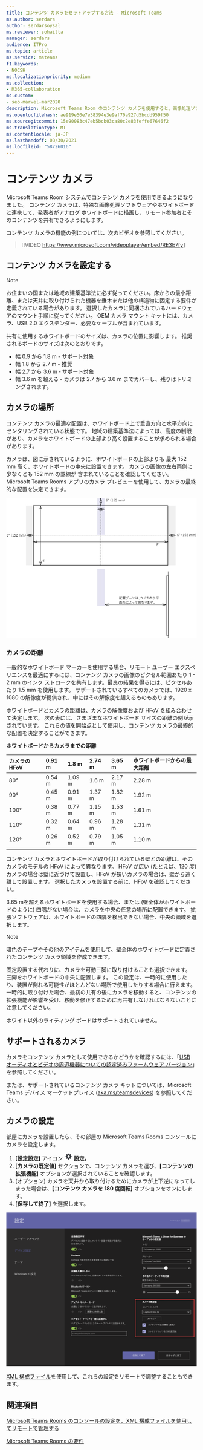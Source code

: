 ```yaml
---
title: コンテンツ カメラをセットアップする方法 - Microsoft Teams
ms.author: serdars
author: serdarsoysal
ms.reviewer: sohailta
manager: serdars
audience: ITPro
ms.topic: article
ms.service: msteams
f1.keywords:
- NOCSH
ms.localizationpriority: medium
ms.collection:
- M365-collaboration
ms.custom:
- seo-marvel-mar2020
description: Microsoft Teams Room のコンテンツ カメラを使用すると、画像処理ソフトウェアと連携して、発表者がアナログ ホワイトボードに描画することができます。
ms.openlocfilehash: ae919e50e7e38394e3e9af70a927d5bcdd959f50
ms.sourcegitcommit: 15e90083c47eb5bcb03ca80c2e83feffe67646f2
ms.translationtype: MT
ms.contentlocale: ja-JP
ms.lasthandoff: 08/30/2021
ms.locfileid: "58726016"
---
```

# <a name="content-cameras"></a>コンテンツ カメラ

Microsoft Teams Room システムでコンテンツ カメラを使用できるようになりました。 コンテンツ カメラは、特殊な画像処理ソフトウェアやホワイトボードと連携して、発表者がアナログ ホワイトボードに描画し、リモート参加者とそのコンテンツを共有できるようにします。

コンテンツ カメラの機能の例については、次のビデオを参照してください。

> [!VIDEO https://www.microsoft.com/videoplayer/embed/RE3E7fy]

## <a name="set-up-a-content-camera"></a>コンテンツ カメラを設定する

> [!NOTE]
> お住まいの国または地域の建築基準法に必ず従ってください。床からの最小距離、または天井に取り付けられた機器を垂木または他の構造物に固定する要件が定義されている場合があります。 選択したカメラに同梱されているハードウェアのマウント手順に従ってください。 OEM カメラ マウント キットには、カメラ、USB 2.0 エクステンダー、必要なケーブルが含まれています。

共有に使用するホワイトボードのサイズは、カメラの位置に影響します。 推奨されるボードのサイズは次のとおりです。

- 幅 0.9 から 1.8 m - サポート対象
- 幅 1.8 から 2.7 m - 推奨
- 幅 2.7 から 3.6 m ‐ サポート対象
- 幅 3.6 m を超える - カメラは 2.7 から 3.6 m までカバーし、残りはトリミングされます。

## <a name="camera-location"></a>カメラの場所

コンテンツ カメラの最適な配置は、ホワイトボード上で垂直方向と水平方向にセンタリングされている状態です。 地域の建築基準法によっては、高度の制限があり、カメラをホワイトボードの上部より高く設置することが求められる場合があります。

カメラは、図に示されているように、ホワイトボードの上部よりも 最大 152 mm 高く、ホワイトボードの中央に設置できます。 カメラの画像の左右両側に少なくとも 152 mm の罫線が 含まれていることを確認してください。 Microsoft Teams Rooms アプリのカメラ プレビューを使用して、カメラの最終的な配置を決定できます。

![コンテンツ カメラ配置図。](../media/Magic-whiteboard.png)

### <a name="camera-distances"></a>カメラの距離

一般的なホワイトボード マーカーを使用する場合、リモート ユーザー エクスペリエンスを最適にするには、コンテンツ カメラの画像のピクセル範囲あたり 1 - 2 mm のインク ストロークを共有します。最良の結果を得るには、ピクセルあたり 1.5 mm を使用します。 サポートされているすべてのカメラでは、1920 x 1080 の解像度が提供され、中にはその解像度を超えるものもあります。

ホワイトボードとカメラの距離は、カメラの解像度および HFoV を組み合わせて決定します。 次の表には、さまざまなホワイトボード サイズの距離の例が示されています。 これらの値を開始点として使用し、コンテンツ カメラの最終的な配置を決定することができます。

**ホワイトボードからカメラまでの距離**

| カメラの HFoV |0.91 m     | 1.8 m    | 2.74 m        |3.65 m         | ホワイトボードからの最大距離  |
|:---         |:---               |:---                |:---                 |:---             | :--- |
| 80°         | 0.54 m | 1.09 m  | 1.6 m    |2.17 m |2.28 m |
| 90°         | 0.45 m | 0.91 m   | 1.37 m    |1.82 m    |1.92 m |
| 100°        | 0.38 m| 0.77 m   | 1.15 m   |1.53 m   |1.61 m |
| 110°        | 0.32 m| 0.64 m   | 0.96 m   |1.28 m    |1.31 m |
| 120°        | 0.26 m| 0.52 m   | 0.79 m   |1.05 m   |1.10 m |
|             |               |                  |                  |        |                    |                  |

コンテンツ カメラとホワイトボードが取り付けられている壁との距離は、そのカメラのモデルの HFoV によって異なります。 HFoV が広い (たとえば、120 度) カメラの場合は壁に近づけて設置し、HFoV が狭いカメラの場合は、壁から遠く離して設置します。 選択したカメラを設置する前に、HFoV を確認してください。

3.65 mを超えるホワイトボードを使用する場合、または (壁全体がホワイトボードのように) 四隅がない場合は、カメラを中央の任意の場所に配置できます。 拡張ソフトウェアは、ホワイトボードの四隅を検出できない場合、中央の領域を選択します。

> [!NOTE]
> 暗色のテープやその他のアイテムを使用して、壁全体のホワイトボードに定義されたコンテンツ カメラ領域を作成できます。
>
> 固定設置する代わりに、カメラを可動三脚に取り付けることも選択できます。 三脚をホワイトボードの中央に配置します。 この設定は、一時的に使用したり、装置が倒れる可能性がほとんどない場所で使用したりする場合に行えます。 一時的に取り付けた場合、最初の共有の後にカメラを移動すると、コンテンツの拡張機能が影響を受け、移動を修正するために再共有しなければならないことに注意してください。
>
> ホワイト以外のライティング ボードはサポートされていません。

## <a name="supported-cameras"></a>サポートされるカメラ

カメラをコンテンツ カメラとして使用できるかどうかを確認するには、「[USB オーディオとビデオの周辺機器についての認定済みファームウェア バージョン](requirements.md#certified-firmware-versions-for-usb-audio-and-video-peripherals)」を参照してください。

または、サポートされているコンテンツ カメラ キットについては、Microsoft Teams デバイス マーケットプレイス ([aka.ms/teamsdevices](https://aka.ms/teamsdevices)) を参照してください。

## <a name="camera-settings"></a>カメラの設定

部屋にカメラを設置したら、その部屋の Microsoft Teams Rooms コンソールにカメラを設定します。

1. **[設定設定]** アイコン ![ を選択します。[管理者] としてログインし、[デバイスとデバイス] を ](../media/70f1b43f-16d6-4172-9139-71d845c4ed5c.png) **設定。**
2. **[カメラの既定値]** セクションで、コンテンツ カメラを選び、**[コンテンツの拡張機能]** オプションが選択されていることを確認します。
3. (オプション) カメラを天井から取り付けるためにカメラが上下逆になってしまった場合は、**[コンテンツ カメラを 180 度回転]** オプションをオンにします。
4. **[保存して終了]** を選択します。

![コンテンツ カメラのセットアップ。](../media/content-camera.png)

[XML 構成ファイル](xml-config-file.md)を使用して、これらの設定をリモートで調整することもできます。

## <a name="see-also"></a>関連項目

[Microsoft Teams Rooms のコンソールの設定を、XML 構成ファイルを使用してリモートで管理する](xml-config-file.md)

[Microsoft Teams Rooms の要件](requirements.md)



